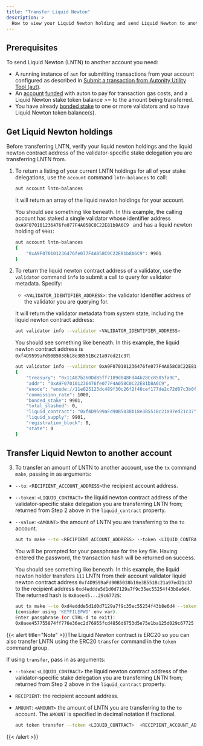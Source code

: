 ```yaml
---
title: "Transfer Liquid Newton"
description: >
  How to view your Liquid Newton holding and send Liquid Newton to another account using `aut`
---
```


## Prerequisites

To send Liquid Newton (LNTN) to another account you need:

- A running instance of `aut` for submitting transactions from your account configured as described in [Submit a transaction from Autonity Utility Tool (aut)](/account-holders/submit-trans-aut/).
- An [account](/account-holders//create-acct/) [funded](/account-holders/fund-acct/) with auton to pay for transaction gas costs, and a Liquid Newton stake token balance >= to the amount being transferred.
- You have already [bonded stake](/delegators/bond-stake/) to one or more validators and so have Liquid Newton token balance(s).


## Get Liquid Newton holdings

Before transferring LNTN, verify your liquid newton holdings and the liquid newton contract address of the validator-specific stake delegation you are transferring LNTN from.

1. To return a listing of your current LNTN holdings for all of your stake delegations, use the `account` command `lntn-balances` to call:

	```bash
    aut account lntn-balances
    ```

	It will return an array of the liquid newton holdings for your account.
	
	You should see something like beneath. In this example, the calling account has staked a single validator whose identifier address `0xA9F070101236476fe077F4A058C0C22E81b8A6C9 ` and has a liquid newton holding of `9901`:
    
    ```bash
    aut account lntn-balances
    {
    	"0xA9F070101236476fe077F4A058C0C22E81b8A6C9": 9901
    }
    ```

2. To return the liquid newton contract address of a validator, use the `validator` command `info` to submit a call to query for validator metadata. Specify:
	- `<VALIDATOR_IDENTIFIER_ADDRESS>`: the validator identifier address of the validator you are querying for.

	It will return the validator metadata from system state, including the liquid newton contract address:

	```bash
    aut validator info --validator <VALIDATOR_IDENTIFIER_ADDRESS>
    ```

    You should see something like beneath. In this example, the liquid newton contract address is `0xf4D9599aFd90B5038b18e3B551Bc21a97ed21c37`:
    
    ```bash
    aut validator info --validator 0xA9F070101236476fe077F4A058C0C22E81b8A6C9
    {
    	"treasury": "0x11A87b260Dd85ff7189d848Fd44b28Cc8505fa9C",
    	"addr": "0xA9F070101236476fe077F4A058C0C22E81b8A6C9",
    	"enode": "enode://11e025123dc489f30c26f2f46cef177de2c72d07c3b0f6aa948a2575e2b4be362b8098c14ec4720e4e46daceb390caeb1ad273f3adbfca8c4150e58c0c71f24b@51.89.151.55:30303",
    	"commission_rate": 1000,
    	"bonded_stake": 9901,
    	"total_slashed": 0,
    	"liquid_contract": "0xf4D9599aFd90B5038b18e3B551Bc21a97ed21c37",
    	"liquid_supply": 9901,
    	"registration_block": 0,
    	"state": 0
    }
    ```

## Transfer Liquid Newton to another account

3. To transfer an amount of LNTN to another account, use the `tx` command `make`, passing in as arguments:

- `--to`: `<RECIPIENT_ACCOUNT_ADDRESS>`the recipient account address.
- `--token`: `<LIQUID_CONTRACT>` the liquid newton contract address of the validator-specific stake delegation you are transferring LNTN from; returned from Step 2 above in the `liquid_contract` property.
- `--value`: `<AMOUNT>` the amount of LNTN you are transferring to the `to` account.

    ```bash
    aut tx make --to <RECIPIENT_ACCOUNT_ADDRESS> --token <LIQUID_CONTRACT> --value <AMOUNT> | aut tx sign - | aut tx send -
    ```
    
    You will be prompted for your passphrase for the key file. Having entered the password, the transaction hash will be returned on success.
    
    You should see something like beneath. In this example, the liquid newton holder transfers `111` LNTN from their account validator liquid newton contract address `0xf4D9599aFd90B5038b18e3B551Bc21a97ed21c37` to the recipient address `0xd4eddde5d1d0d7129a7f9c35ec55254f43b8e6d4`. The returned hash is `0x0aee45...29c67725`:
    
    ```bash
    aut tx make --to 0xd4eddde5d1d0d7129a7f9c35ec55254f43b8e6d4 --token 0xf4D9599aFd90B5038b18e3B551Bc21a97ed21c37 --value 111 | aut tx sign - | aut tx send -
    (consider using 'KEYFILEPWD' env var).
    Enter passphrase (or CTRL-d to exit): 
    0x0aee457755874ff776e36ec2d76955fcd4856d6753d5e75e1ba125d029c67725
    ```

{{< alert title="Note" >}}The Liquid Newton contract is ERC20 so you can also transfer LNTN using the ERC20 `transfer` command in the `token` command group.

If using `transfer`, pass in as arguments:

- `--token`: `<LIQUID_CONTRACT>` the liquid newton contract address of the validator-specific stake delegation you are transferring LNTN from; returned from Step 2 above in the `liquid_contract` property.
- `RECIPIENT`: the recipient account address.
- `AMOUNT`: `<AMOUNT>` the amount of LNTN you are transferring to the `to` account. The `AMOUNT` is specified in decimal notation if fractional.

    ```bash
    aut token transfer --token <LIQUID_CONTRACT>  <RECIPIENT_ACCOUNT_ADDRESS> <AMOUNT>  | aut tx sign - | aut tx send -
    ```
{{< /alert >}}
